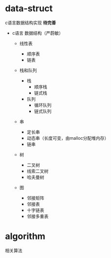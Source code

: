 # data-struct
c语言数据结构实现
**待完善**

- c语言 数据结构（严蔚敏）

  + 线性表
    + 顺序表
    + 链表

  + 栈和队列
    + 栈
      + 顺序栈
      + 链式栈
    + 队列
      + 循环队列
      + 链式队列

  + 串
    + 定长串
    + 动态串（长度可变，由malloc分配堆内存）
    + 链串

  + 树
    + 二叉树
    + 线索二叉树
    + 哈夫曼树

  + 图
    + 邻接矩阵
    + 邻接表
    + 十字链表
    + 邻接多重表


# algorithm
相关算法


